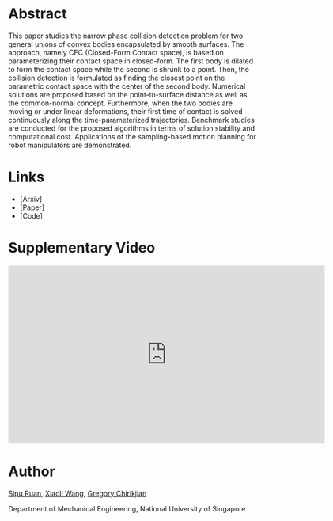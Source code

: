 # Abstract

This paper studies the narrow phase collision detection problem for two general unions of convex bodies encapsulated by smooth surfaces. The approach, namely CFC (Closed-Form Contact space), is based on parameterizing their contact space in closed-form. The first body is dilated to form the contact space while the second is shrunk to a point. Then, the collision detection is formulated as finding the closest point on the parametric contact space with the center of the second body. Numerical solutions are proposed based on the point-to-surface distance as well as the common-normal concept. Furthermore, when the two bodies are moving or under linear deformations, their first time of contact is solved continuously along the time-parameterized trajectories. Benchmark studies are conducted for the proposed algorithms in terms of solution stability and computational cost. Applications of the sampling-based motion planning for robot manipulators are demonstrated.

# Links

- [Arxiv]
- [Paper]
- [Code]

# Supplementary Video

<iframe width="640" height="360" src="https://www.youtube.com/embed/n6dGRaLTv88" frameborder="0" allow="autoplay; encrypted-media" allowfullscreen></iframe>

# Author

[Sipu Ruan](https://github.com/ruansp), [Xiaoli Wang](https://github.com/lily983), [Gregory Chirikjian](https://www.eng.nus.edu.sg/me/staff/chirikjian-gregory-s/)

Department of Mechanical Engineering, National University of Singapore
